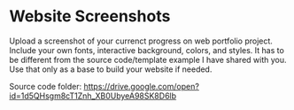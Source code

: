 # Website Screenshots

Upload a screenshot of your currenct progress on web portfolio project. Include your own fonts, interactive background, colors, and styles. It has to be different from the source code/template example I have shared with you. Use that only as a base to build your website if needed. <br>

Source code folder: https://drive.google.com/open?id=1d5QHsgm8cT1Znh_XB0UbyeA98SK8D6lb
